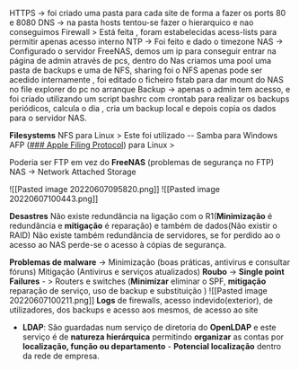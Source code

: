 HTTPS -> foi criado uma pasta para cada site de forma a fazer os ports 80  e 8080
DNS -> na pasta hosts tentou-se fazer o hierarquico e nao conseguimos
Firewall > Está feita , foram estabelecidas acess-lists para permitir apenas acesso interno
NTP -> Foi feito e dado o timezone 
NAS -> Configurado o servidor FreeNAS, demos um  ip para conseguir entrar na página de admin através de pcs, dentro do Nas criamos uma pool uma pasta de backups e uma de NFS, sharing foi o NFS apenas pode ser acedido internamente , foi editado o ficheiro fstab para dar mount do NAS no file explorer do pc no arranque 
Backup -> apenas o admin tem acesso, e foi criado utilizando um script bashrc com crontab para realizar os backups periódicos, calcula o dia , cria um backup local e depois copia os dados para o servidor NAS.

**Filesystems** 
NFS para Linux > Este foi utilizado -- 
Samba para Windows
AFP ([### Apple Filing Protocol](https://en.wikipedia.org/wiki/Apple_Filing_Protocol)) para Linux > 

Poderia ser FTP em vez do **FreeNAS** (problemas de segurança no FTP)
NAS -> Network Attached Storage 

![[Pasted image 20220607095820.png]]
![[Pasted image 20220607100443.png]]

**Desastres**
Não existe redundância na ligação com o R1(**Minimização** é redundância e **mitigação** é reparação) e também de dados(Não existir o RAID)
Não existe também redundância de servidores, se for perdido ao o acesso ao NAS perde-se o acesso à cópias de segurança.

**Problemas de malware** -> Minimização (boas práticas, antivirus e consultar fóruns) Mitigação (Antivirus e serviços atualizados)
**Roubo** ->
**Single point Failures** - > Routers e switches (**Minimizar** eliminar o SPF, **mitigação** reparação de serviço, uso de backup e substituição )
![[Pasted image 20220607100211.png]]
**Logs** de firewalls, acesso indevido(exterior), de utilizadores, dos backups e acesso aos mesmos, de acesso ao site

- **LDAP**: São guardadas num serviço de diretoria do **OpenLDAP** e este serviço é de **natureza hierárquica** permitindo **organizar** as contas por **localização, função ou departamento** - **Potencial localização** dentro da rede de empresa.